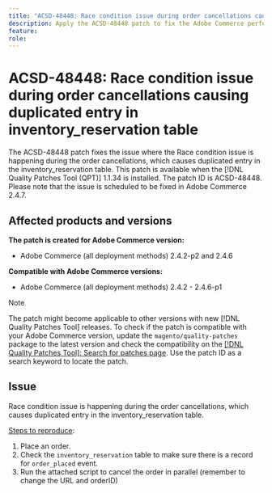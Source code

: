 ```yaml
---
title: "ACSD-48448: Race condition issue during order cancellations causing duplicated entry in inventory_reservation table"
description: Apply the ACSD-48448 patch to fix the Adobe Commerce performance issue where the Race condition issue is happening during the order cancellations, which causes duplicated entry in the inventory_reservation table.
feature:
role:
---
```

# ACSD-48448: Race condition issue during order cancellations causing duplicated entry in inventory_reservation table

The ACSD-48448 patch fixes the issue where the Race condition issue is happening during the order cancellations, which causes duplicated entry in the inventory_reservation table. This patch is available when the [!DNL Quality Patches Tool (QPT)] 1.1.34 is installed. The patch ID is ACSD-48448. Please note that the issue is scheduled to be fixed in Adobe Commerce 2.4.7.

## Affected products and versions

**The patch is created for Adobe Commerce version:**

* Adobe Commerce (all deployment methods) 2.4.2-p2 and 2.4.6

**Compatible with Adobe Commerce versions:**

* Adobe Commerce (all deployment methods) 2.4.2 - 2.4.6-p1

>[!NOTE]
>
>The patch might become applicable to other versions with new [!DNL Quality Patches Tool] releases. To check if the patch is compatible with your Adobe Commerce version, update the `magento/quality-patches` package to the latest version and check the compatibility on the [[!DNL Quality Patches Tool]: Search for patches page](https://experienceleague.adobe.com/tools/commerce-quality-patches/index.html). Use the patch ID as a search keyword to locate the patch.

## Issue

Race condition issue is happening during the order cancellations, which causes duplicated entry in the inventory_reservation table.

<u>Steps to reproduce</u>:

1. Place an order.
1. Check the `inventory_reservation` table to make sure there is a record for `order_placed` event.
1. Run the attached script to cancel the order in parallel (remember to change the URL and orderID)